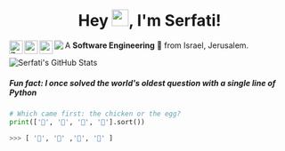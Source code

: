 
<div align="center">
<h1 title="hehehe"> Hey <img src="https://raw.githubusercontent.com/KarthikNayak024/KarthikNayak024/master/assets/wave.gif" alt="waving hand" width="30px">, I'm Serfati!</h1>
</div>
<a href="https://www.linkedin.com/in/zamranxd/">
  <img align="left" alt="Zamran's LinkdeIn" width="24px" src="https://cdn.jsdelivr.net/npm/simple-icons@v3/icons/linkedin.svg" />
</a>
<a href="https://www.linkedin.com/in/serfati/">
  <img align="left" alt="serfati's Instagram" width="24px" src="https://cdn.jsdelivr.net/npm/simple-icons@v3/icons/instagram.svg" />
</a>
<a href="https://www.facebook.com/avi.serfati/">
  <img align="left" alt="serfati's Facebook" width="24px" src="https://cdn.jsdelivr.net/npm/simple-icons@v3/icons/facebook.svg" />
</a>
<img src="https://komarev.com/ghpvc/?username=Serfati&color=blueviolet" align="left">


A **Software Engineering** 🚀 from Israel, Jerusalem.


<img src="https://github-readme-stats.vercel.app/api?username=Serfati&show_icons=true&hide_border=true&count_private=true&theme=shades-of-purple&icon_color=fad000" alt="Serfati's GitHub Stats">

##### Fun fact: I once solved the world's oldest question with a single line of Python
<!-- wi*quL3fcV -->

```python
# Which came first: the chicken or the egg?
print(['🥚', '🐣', '🐥', '🐔'].sort())

>>> [ '🐔', '🥚' ,'🐣', '🐥' ]
```
